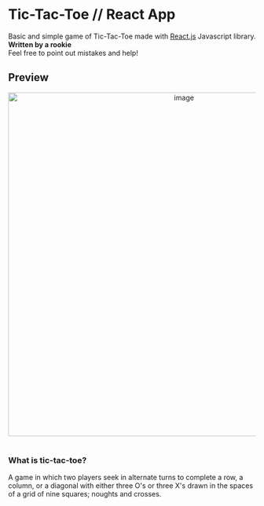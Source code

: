 # Tic-Tac-Toe // React App

Basic and simple game of Tic-Tac-Toe made with [React.js](https://reactjs.org/) Javascript library. <br><b>Written by a rookie</b> <br>
Feel free to point out mistakes and help!

## Preview
<p align="center">
<img width="700" alt="image" src="https://im4.ezgif.com/tmp/ezgif-4-dabef742a7.gif">
</p>

#

### What is tic-tac-toe?
A game in which two players seek in alternate turns to complete a row, a column, or a diagonal with either three O's or three X's drawn in the spaces of a grid of nine squares; noughts and crosses.
